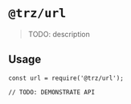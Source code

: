 # `@trz/url`

> TODO: description

## Usage

```
const url = require('@trz/url');

// TODO: DEMONSTRATE API
```

